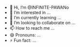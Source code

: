 - 👋 Hi, I’m @INFINITE-PAWANo
- 👀 I’m interested in ...
- 🌱 I’m currently learning ...
- 💞️ I’m looking to collaborate on ...
- 📫 How to reach me ...
- 😄 Pronouns: ...
- ⚡ Fun fact: ...

<!---
INFINITE-PAWANo/INFINITE-PAWANo is a ✨ special ✨ repository because its `README.md` (this file) appears on your GitHub profile.
You can click the Preview link to take a look at your changes.
--->
